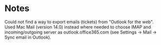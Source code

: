 # Notes

Could not find a way to export emails (tickets) from "Outlook for the web". Used Mac Mail (version 14.0) instead where needed to choose IMAP and incoming/outgoing server as outlook.office365.com (see Settings -> Mail -> Sync email in Outlook).
